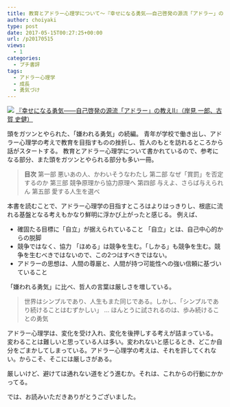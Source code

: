 ```yaml
---
title: 教育とアドラー心理学について〜『幸せになる勇気――自己啓発の源流「アドラー」の教えII』〜
author: choiyaki
type: post
date: 2017-05-15T00:27:25+00:00
url: /p20170515
views:
  - 1
categories:
  - プチ書評
tags: 
  - アドラー心理学
  - 成長
  - 勇気づけ
---
```

[![](http://www.amazon.co.jp/exec/obidos/asin/4478066116/choiyaki81-22/)](https://images-na.ssl-images-amazon.com/images/I/519tuiAlyOL._SX341_BO1,204,203,200_.jpg)
[『幸せになる勇気――自己啓発の源流「アドラー」の教えII』（岸見 一郎、古賀 史健）](http://www.amazon.co.jp/exec/obidos/asin/4478066116/choiyaki81-22/)

頭をガツンとやられた、「嫌われる勇気」の続編。
青年が学校で働き出し、アドラー心理学の考えで教育を目指すものの挫折し、哲人のもとを訪れるところから話がスタートする。
教育とアドラー心理学について書かれているので、参考になる部分、また頭をガツンとやられる部分も多い一冊。

> **目次**
> 第一部 悪いあの人、かわいそうなわたし 
> 第二部 なぜ「賞罰」を否定するのか 
> 第三部 競争原理から協力原理へ 
> 第四部 与えよ、さらば与えられん 
> 第五部 愛する人生を選べ

本書を読むことで、アドラー心理学の目指すところはよりはっきりし、根底に流れる基盤となる考えもかなり鮮明に浮かび上がったと感じる。
例えば、

- 確固たる目標に「自立」が据えられていること
	 「自立」とは、自己中心的からの脱脚
- 競争ではなく、協力
	 「ほめる」は競争を生む。「しかる」も競争を生む。競争を生むべきではないので、この2つはすべきではない。
- アドラーの思想は、人間の尊厳と、人間が持つ可能性への強い信頼に基づいていること

「嫌われる勇気」に比べ、哲人の言葉は厳しさを増している。

> 世界はシンプルであり、人生もまた同じである。しかし、「シンプルであり続けることはむずかしい」
> …
> ほんとうに試されるのは、歩み続けることの勇気

アドラー心理学は、変化を受け入れ、変化を後押しする考えが詰まっている。
変わることは難しいと思っている人は多い。変われないと感じるとき、どこか自分をごまかしてしまっている。アドラー心理学の考えは、それを許してくれない。からこそ、そこには厳しさがある。

厳しいけど、避けては通れない道をどう進むか。それは、これからの行動にかかってる。

では、お読みいただきありがとうございました。